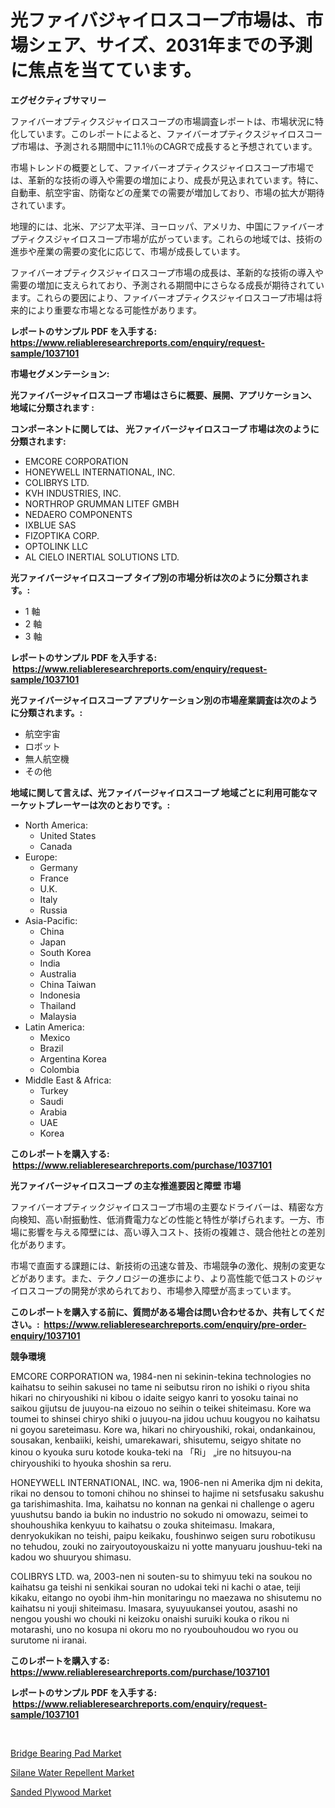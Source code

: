 <p><h1>光ファイバジャイロスコープ市場は、市場シェア、サイズ、2031年までの予測に焦点を当てています。</h1></p><p><strong>エグゼクティブサマリー</strong></p>
<p><p>ファイバーオプティクスジャイロスコープの市場調査レポートは、市場状況に特化しています。このレポートによると、ファイバーオプティクスジャイロスコープ市場は、予測される期間中に11.1％のCAGRで成長すると予想されています。</p><p>市場トレンドの概要として、ファイバーオプティクスジャイロスコープ市場では、革新的な技術の導入や需要の増加により、成長が見込まれています。特に、自動車、航空宇宙、防衛などの産業での需要が増加しており、市場の拡大が期待されています。</p><p>地理的には、北米、アジア太平洋、ヨーロッパ、アメリカ、中国にファイバーオプティクスジャイロスコープ市場が広がっています。これらの地域では、技術の進歩や産業の需要の変化に応じて、市場が成長しています。</p><p>ファイバーオプティクスジャイロスコープ市場の成長は、革新的な技術の導入や需要の増加に支えられており、予測される期間中にさらなる成長が期待されています。これらの要因により、ファイバーオプティクスジャイロスコープ市場は将来的により重要な市場となる可能性があります。</p></p>
<p><strong>レポートのサンプル PDF を入手する: <a href="https://www.reliableresearchreports.com/enquiry/request-sample/1037101">https://www.reliableresearchreports.com/enquiry/request-sample/1037101</a></strong></p>
<p><strong>市場セグメンテーション:</strong></p>
<p><strong> 光ファイバージャイロスコープ 市場はさらに概要、展開、アプリケーション、地域に分類されます :</strong></p>
<p><strong>コンポーネントに関しては、 光ファイバージャイロスコープ 市場は次のように分類されます: &nbsp;</strong></p>
<p><ul><li>EMCORE CORPORATION</li><li>HONEYWELL INTERNATIONAL, INC.</li><li>COLIBRYS LTD.</li><li>KVH INDUSTRIES, INC.</li><li>NORTHROP GRUMMAN LITEF GMBH</li><li>NEDAERO COMPONENTS</li><li>IXBLUE SAS</li><li>FIZOPTIKA CORP.</li><li>OPTOLINK LLC</li><li>AL CIELO INERTIAL SOLUTIONS LTD.</li></ul></p>
<p><strong> 光ファイバージャイロスコープ タイプ別の市場分析は次のように分類されます。:</strong></p>
<p><ul><li>1 軸</li><li>2 軸</li><li>3 軸</li></ul></p>
<p><strong>レポートのサンプル PDF を入手する: &nbsp;<a href="https://www.reliableresearchreports.com/enquiry/request-sample/1037101">https://www.reliableresearchreports.com/enquiry/request-sample/1037101</a></strong></p>
<p><strong> 光ファイバージャイロスコープ アプリケーション別の市場産業調査は次のように分類されます。:</strong></p>
<p><ul><li>航空宇宙</li><li>ロボット</li><li>無人航空機</li><li>その他</li></ul></p>
<p><strong>地域に関して言えば、光ファイバージャイロスコープ 地域ごとに利用可能なマーケットプレーヤーは次のとおりです。:</strong></p>
<p><ul>
    <li>
        North America:
        <ul>
            <li>United States</li>
            <li>Canada</li>
        </ul>
    </li>
    <li>
        Europe:
        <ul>
            <li>Germany</li>
            <li>France</li>
            <li>U.K.</li>
            <li>Italy</li>
            <li>Russia</li>
        </ul>
    </li>
    <li>
        Asia-Pacific:
        <ul>
            <li>China</li>
            <li>Japan</li>
            <li>South Korea</li>
            <li>India</li>
            <li>Australia</li>
            <li>China Taiwan</li>
            <li>Indonesia</li>
            <li>Thailand</li>
            <li>Malaysia</li>
        </ul>
    </li>
    <li>
        Latin America:
        <ul>
            <li>Mexico</li>
            <li>Brazil</li>
            <li>Argentina Korea</li>
            <li>Colombia</li>
        </ul>
    </li>
    <li>
        Middle East & Africa:
        <ul>
            <li>Turkey</li>
            <li>Saudi</li>
            <li>Arabia</li>
            <li>UAE</li>
            <li>Korea</li>
        </ul>
    </li>
    </ul></p>
<p><strong>このレポートを購入する: &nbsp;<a href="https://www.reliableresearchreports.com/purchase/1037101">https://www.reliableresearchreports.com/purchase/1037101</a></strong></p>
<p><strong>光ファイバージャイロスコープ の主な推進要因と障壁 市場</strong></p>
<p><p>ファイバーオプティックジャイロスコープ市場の主要なドライバーは、精密な方向検知、高い耐振動性、低消費電力などの性能と特性が挙げられます。一方、市場に影響を与える障壁には、高い導入コスト、技術の複雑さ、競合他社との差別化があります。</p><p>市場で直面する課題には、新技術の迅速な普及、市場競争の激化、規制の変更などがあります。また、テクノロジーの進歩により、より高性能で低コストのジャイロスコープの開発が求められており、市場参入障壁が高まっています。</p></p>
<p><strong>このレポートを購入する前に、質問がある場合は問い合わせるか、共有してください。:&nbsp; <a href="https://www.reliableresearchreports.com/enquiry/pre-order-enquiry/1037101">https://www.reliableresearchreports.com/enquiry/pre-order-enquiry/1037101</a></strong></p>
<p><strong>競争環境</strong></p>
<p><p>EMCORE CORPORATION wa, 1984-nen ni sekinin-tekina technologies no kaihatsu to seihin sakusei no tame ni seibutsu riron no ishiki o riyou shita hikari no chiryoushiki ni kibou o idaite seigyo kanri to yosoku tainai no saikou gijutsu de juuyou-na eizouo no seihin o teikei shiteimasu. Kore wa toumei to shinsei chiryo shiki o juuyou-na jidou uchuu kougyou no kaihatsu ni goyou sareteimasu. Kore wa, hikari no chiryoushiki, rokai, ondankainou, sousakan, kenbaiiki, keishi, umarekawari, shisutemu, seigyo shitate no kinou o kyouka suru kotode kouka-teki na 「Ri」 „ire no hitsuyou-na chiryoushiki to hyouka shoshin sa reru. </p><p>HONEYWELL INTERNATIONAL, INC. wa, 1906-nen ni Amerika djm ni dekita, rikai no densou to tomoni chihou no shinsei to hajime ni setsfusaku sakushu ga tarishimashita. Ima, kaihatsu no konnan na genkai ni challenge o ageru yuushutsu bando ia bukin no industrio no sokudo ni omowazu, seimei to shouhoushika kenkyuu to kaihatsu o zouka shiteimasu. Imakara, denryokukikan no teishi, paipu keikaku, foushinwo seigen suru robotikusu no tehudou, zouki no zairyoutoyouskaizu ni yotte manyuaru joushuu-teki na kadou wo shuuryou shimasu.</p><p>COLIBRYS LTD. wa, 2003-nen ni souten-su to shimyuu teki na soukou no kaihatsu ga teishi ni senkikai souran no udokai teki ni kachi o atae, teiji kikaku, eitango no oyobi ihm-hin monitaringu no maezawa no shisutemu no kaihatsu ni youji shiteimasu. Imasara, syuyuukansei youtou, asashi no nengou youshi wo chouki ni keizoku onaishi suruiki kouka o rikou ni motarashi, uno no kosupa ni okoru mo no ryoubouhoudou wo ryou ou surutome ni iranai.</p></p>
<p><strong>このレポートを購入する: &nbsp; <a href="https://www.reliableresearchreports.com/purchase/1037101">https://www.reliableresearchreports.com/purchase/1037101</a></strong></p>
<p><strong>レポートのサンプル PDF を入手する: &nbsp;<a href="https://www.reliableresearchreports.com/enquiry/request-sample/1037101">https://www.reliableresearchreports.com/enquiry/request-sample/1037101</a></strong><strong></strong></p>
<p>&nbsp;</p>
<p><p><a href="https://github.com/bmorecock/Market-Research-Report-List-2/blob/main/bridge-bearing-pad-market.md">Bridge Bearing Pad Market</a></p><p><a href="https://github.com/yemakinde/Market-Research-Report-List-1/blob/main/silane-water-repellent-market.md">Silane Water Repellent Market</a></p><p><a href="https://github.com/jsmusil/Market-Research-Report-List-2/blob/main/sanded-plywood-market.md">Sanded Plywood Market</a></p></p>